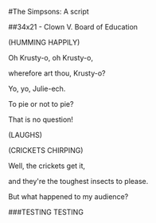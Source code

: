 #The Simpsons: A script

##34x21 - Clown V. Board of Education

(HUMMING HAPPILY)

Oh Krusty-o, oh Krusty-o,

wherefore art thou, Krusty-o?

Yo, yo, Julie-ech.

To pie or not to pie?

That is no question!

(LAUGHS)

(CRICKETS CHIRPING)

Well, the crickets get it,

and they're the toughest
insects to please.

But what happened to my audience?

###TESTING TESTING

